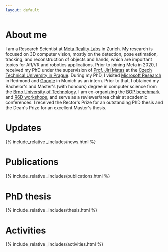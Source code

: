 ```yaml
---
layout: default
---
```



# <span id="about"></span> About me

I am a Research Scientist at [Meta Reality Labs](https://about.fb.com/realitylabs/) in Zurich. My research is focused on 3D computer vision, mostly on the detection, pose estimation, tracking, and reconstruction of objects and hands, which are important topics for AR/VR and robotics applications. Prior to joining Meta in 2020, I received my PhD under the supervision of [Prof. Jiri Matas](https://scholar.google.com/citations?hl=en&user=EJCNY6QAAAAJ) at the [Czech Technical University in Prague](https://fel.cvut.cz/). During my PhD, I visited [Microsoft Research](https://www.microsoft.com/en-us/research/lab/microsoft-research-redmond/) in Redmond and [Google](http://www.stefan-hinterstoisser.com/) in Munich as an intern. Prior to that, I obtained my Bachelor's and Master's (with honours) degree in computer science from the [Brno University of Technology](https://www.fit.vut.cz/.en). I am co-organizing the [BOP benchmark](https://bop.felk.cvut.cz/) and [R6D workshops](http://cmp.felk.cvut.cz/sixd/workshop_2024/), and serve as a reviewer/area chair at academic conferences. I received the Rector's Prize for an outstanding PhD thesis and the Dean's Prize for an excellent Master's thesis.

<!-- [Link to another page](./another-page.html). -->


# <span id="updates"></span> Updates

{% include_relative _includes/news.html %}


# <span id="publications"></span>Publications

{% include_relative _includes/publications.html %}


# <span id="thesis"></span>PhD thesis

{% include_relative _includes/thesis.html %}


# <span id="activities"></span>Activities

{% include_relative _includes/activities.html %}

